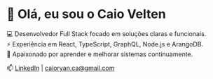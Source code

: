 # 👋 Olá, eu sou o Caio Velten

💻 Desenvolvedor Full Stack focado em soluções claras e funcionais.  
⚡ Experiência em React, TypeScript, GraphQL, Node.js e ArangoDB.  
🚀 Apaixonado por aprender e melhorar sistemas continuamente.

📫 [LinkedIn](https://www.linkedin.com/in/caio-velten-1351b22b7) | caioryan.ca@gmail.com
